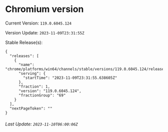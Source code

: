 # Chromium version

Current Version: `119.0.6045.124`

Version Update: `2023-11-09T23:31:55Z`

Stable Release(s):
```
{
  "releases": [
    {
      "name": "chrome/platforms/win64/channels/stable/versions/119.0.6045.124/releases/1699572715",
      "serving": {
        "startTime": "2023-11-09T23:31:55.638605Z"
      },
      "fraction": 1,
      "version": "119.0.6045.124",
      "fractionGroup": "69"
    }
  ],
  "nextPageToken": ""
}
```

###### Last Update: `2023-11-10T06:00:06Z`
        